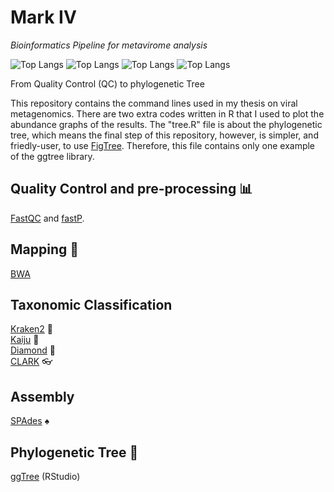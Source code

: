 # Mark IV

*Bioinformatics Pipeline for metavirome analysis*

![Top Langs](https://img.shields.io/badge/Linux-FCC624?style=for-the-badge&logo=linux&logoColor=black)
![Top Langs](https://img.shields.io/badge/Shell_Script-121011?style=for-the-badge&logo=gnu-bash&logoColor=white)
![Top Langs](https://img.shields.io/badge/R-276DC3?style=for-the-badge&logo=r&logoColor=white)
![Top Langs](https://img.shields.io/badge/Python-3776AB?style=for-the-badge&logo=python&logoColor=white)

From Quality Control (QC) to phylogenetic Tree

This repository contains the command lines used in my thesis on viral metagenomics.
There are two extra codes written in R that I used to plot the abundance graphs of the results. The "tree.R" file is about the phylogenetic tree, which means the final step of this repository, however, is simpler, and friedly-user, to use [FigTree](http://tree.bio.ed.ac.uk/software/figtree/). Therefore, this file contains only one example of the ggtree library. 

## Quality Control and pre-processing 📊

[FastQC](http://www.bioinformatics.babraham.ac.uk/projects/fastqc) and [fastP](https://github.com/OpenGene/fastp).

## Mapping 🧬

[BWA](https://github.com/lh3/bwa)

## Taxonomic Classification

[Kraken2](https://github.com/DerrickWood/kraken2/blob/master/docs/MANUAL.markdown) 🦑  </br>
[Kaiju](https://github.com/bioinformatics-centre/kaiju) 🦎 </br>
[Diamond](https://github.com/bbuchfink/diamond/wiki) 🔹</br>
[CLARK](http://clark.cs.ucr.edu/) 👓

## Assembly

[SPAdes](https://github.com/ablab/spades) ♠️

## Phylogenetic Tree 🌳

[ggTree](https://bioconductor.org/packages/release/bioc/html/ggtree.html) (RStudio)
